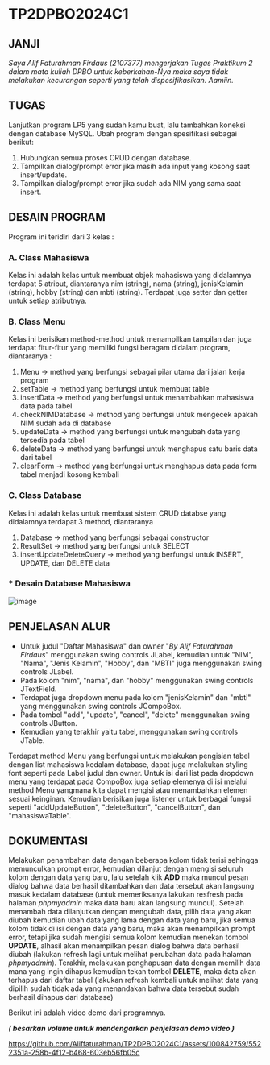 # TP2DPBO2024C1

## JANJI
*Saya Alif Faturahman Firdaus (2107377) mengerjakan Tugas Praktikum 2 dalam mata kuliah DPBO untuk keberkahan-Nya maka saya tidak melakukan kecurangan seperti yang telah dispesifikasikan. Aamiin.*

## TUGAS
Lanjutkan program LP5 yang sudah kamu buat, lalu tambahkan koneksi dengan database MySQL. Ubah program dengan spesifikasi sebagai berikut:
1. Hubungkan semua proses CRUD dengan database.
2. Tampilkan dialog/prompt error jika masih ada input yang kosong saat insert/update.
3. Tampilkan dialog/prompt error jika sudah ada NIM yang sama saat insert.

## DESAIN PROGRAM
Program ini teridiri dari 3 kelas :

### A. Class Mahasiswa  
Kelas ini adalah kelas untuk membuat objek mahasiswa yang didalamnya terdapat 5 atribut, diantaranya nim (string), nama (string), jenisKelamin (string), hobby (string) dan mbti (string). Terdapat juga setter dan getter untuk setiap atributnya.

### B. Class Menu  
Kelas ini berisikan method-method untuk menampilkan tampilan dan juga terdapat fitur-fitur yang memiliki fungsi beragam didalam program, diantaranya :
1. Menu -> method yang berfungsi sebagai pilar utama dari jalan kerja program
2. setTable -> method yang berfungsi untuk membuat table
3. insertData -> method yang berfungsi untuk menambahkan mahasiswa data pada tabel
4. checkNIMDatabase -> method yang berfungsi untuk mengecek apakah NIM sudah ada di database
5. updateData -> method yang berfungsi untuk mengubah data yang tersedia pada tabel
6. deleteData -> method yang berfungsi untuk menghapus satu baris data dari tabel
7. clearForm -> method yang berfungsi untuk menghapus data pada form tabel menjadi kosong kembali

### C. Class Database  
Kelas ini adalah kelas untuk membuat sistem CRUD databse yang didalamnya terdapat 3 method, diantaranya 
1. Database -> method yang berfungsi sebagai constructor
2. ResultSet -> method yang berfungsi untuk SELECT
3. insertUpdateDeleteQuery -> method yang berfungsi untuk INSERT, UPDATE, dan DELETE data

### * Desain Database Mahasiswa
![image](https://github.com/Aliffaturahman/TP2DPBO2024C1/assets/100842759/d5152a79-7a07-470b-add0-9654dd3c5694)

## PENJELASAN ALUR
* Untuk judul "Daftar Mahasiswa" dan owner "*By Alif Faturahman Firdaus*" menggunakan swing controls JLabel, kemudian untuk "NIM", "Nama", "Jenis Kelamin", "Hobby", dan "MBTI" juga menggunakan swing controls JLabel. 
* Pada kolom "nim", "nama", dan "hobby" menggunakan swing controls JTextField. 
* Terdapat juga dropdown menu pada kolom "jenisKelamin" dan "mbti" yang menggunakan swing controls JCompoBox. 
* Pada tombol "add", "update", "cancel", "delete" menggunakan swing controls JButton. 
* Kemudian yang terakhir yaitu tabel, menggunakan swing controls JTable.

Terdapat method Menu yang berfungsi untuk melakukan pengisian tabel dengan list mahasiswa kedalam database, dapat juga melakukan styling font seperti pada Label judul dan owner. Untuk isi dari list pada dropdown menu yang terdapat pada CompoBox juga setiap elemenya di isi melalui method Menu yangmana kita dapat mengisi atau menambahkan elemen sesuai keinginan. Kemudian berisikan juga listener untuk berbagai fungsi seperti "addUpdateButton", "deleteButton", "cancelButton", dan "mahasiswaTable".

## DOKUMENTASI
Melakukan penambahan data dengan beberapa kolom tidak terisi sehingga memunculkan prompt error, kemudian dilanjut dengan mengisi seluruh kolom dengan data yang baru, lalu setelah klik **ADD** maka muncul pesan dialog bahwa data berhasil ditambahkan dan data tersebut akan langsung masuk kedalam database (untuk memeriksanya lakukan resfresh pada halaman *phpmyadmin* maka data baru akan langsung muncul). Setelah menambah data dilanjutkan dengan mengubah data, pilih data yang akan diubah kemudian ubah data yang lama dengan data yang baru, jika semua kolom tidak di isi dengan data yang baru, maka akan menampilkan prompt error, tetapi jika sudah mengisi semua kolom kemudian menekan tombol **UPDATE**, alhasil akan menampilkan pesan dialog bahwa data berhasil diubah (lakukan refresh lagi untuk melihat perubahan data pada halaman *phpmyadmin*). Terakhir, melakukan penghapusan data dengan memilih data mana yang ingin dihapus kemudian tekan tombol **DELETE**, maka data akan terhapus dari daftar tabel (lakukan refresh kembali untuk melihat data yang dipilih sudah tidak ada yang menandakan bahwa data tersebut sudah berhasil dihapus dari database)

Berikut ini adalah video demo dari programnya.  

**_( besarkan volume untuk mendengarkan penjelasan demo video )_**

https://github.com/Aliffaturahman/TP2DPBO2024C1/assets/100842759/5522351a-258b-4f12-b468-603eb56fb05c


